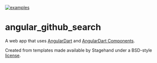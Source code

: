 [![examples](https://github.com/felangel/bloc/workflows/examples/badge.svg)](https://github.com/felangel/bloc/actions)

# angular_github_search

A web app that uses [AngularDart](https://angulardart.dev/) and
[AngularDart Components](https://angulardart.dev/components).

Created from templates made available by Stagehand under a BSD-style
[license](https://github.com/dart-lang/stagehand/blob/master/LICENSE).
